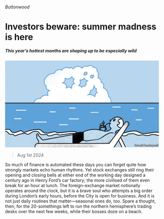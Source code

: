 ###### Buttonwood

# Investors beware: summer madness is here 

##### This year’s hottest months are shaping up to be especially wild 

![image](images/20240803_FND001.jpg) 

> Aug 1st 2024 

So much of finance is automated these days you can forget quite how strongly markets echo human rhythms. Yet stock exchanges still ring their opening and closing bells at either end of the working day designed a century ago in Henry Ford’s car factory; the more civilised of them even break for an hour at lunch. The foreign-exchange market notionally operates around the clock, but it is a brave soul who attempts a big order during London’s early hours, before the City is open for business. And it is not just daily routines that matter—seasonal ones do, too. Spare a thought, then, for the 20-somethings left to run the northern hemisphere’s trading desks over the next few weeks, while their bosses doze on a beach.

